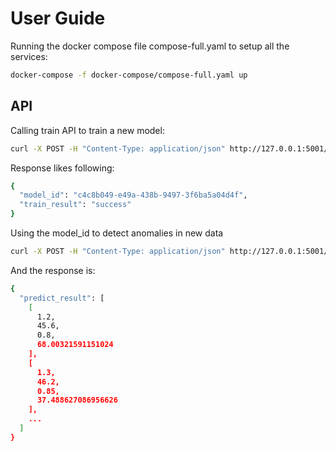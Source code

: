 # User Guide

Running the docker compose file compose-full.yaml to setup all the services:

```sh
docker-compose -f docker-compose/compose-full.yaml up
```

## API

Calling train API to train a new model:

```sh
curl -X POST -H "Content-Type: application/json" http://127.0.0.1:5001/api/ai/train
```

Response likes following:
```sh
{
  "model_id": "c4c8b049-e49a-438b-9497-3f6ba5a04d4f",
  "train_result": "success"
}
```

Using the model_id to detect anomalies in new data
```sh
curl -X POST -H "Content-Type: application/json" http://127.0.0.1:5001/api/ai/predict -d '{"model_id": "c4c8b049-e49a-438b-9497-3f6ba5a04d4f", "training_data": [[1.2, 45.6, 0.8], [1.3, 46.2, 0.85], [1.1, 45.0, 0.75], [1.5, 47.0, 0.9]]}'
```

And the response is:
```sh
{
  "predict_result": [
    [
      1.2,
      45.6,
      0.8,
      68.00321591151024
    ],
    [
      1.3,
      46.2,
      0.85,
      37.488627086956626
    ],
    ...
  ]
}
```
